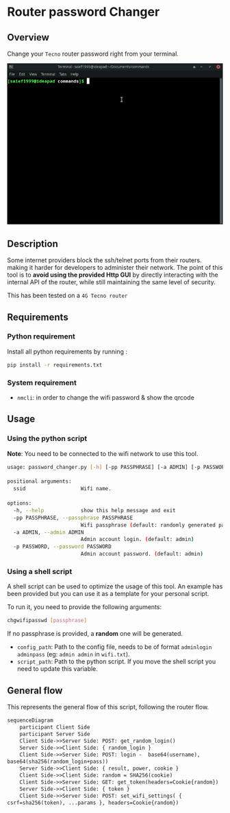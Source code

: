 # Router password Changer

## Overview

Change your `Tecno` router password right from your terminal.

![demo](./resources/demo.gif)

## Description

Some internet providers block the ssh/telnet ports from their routers. making it harder for developers to administer their network. The point of this tool is to **avoid using the provided Http GUI** by directly interacting with the internal API of the router, while still maintaining the same level of security.

This has been tested on a `4G Tecno router`

## Requirements

### Python requirement
Install all python requirements by running : 

```bash
pip install -r requirements.txt
```
### System requirement

- `nmcli`: in order to change the wifi password & show the qrcode

## Usage 

### Using the python script

**Note**: You need to be connected to the wifi network to use this tool.

```bash
usage: password_changer.py [-h] [-pp PASSPHRASE] [-a ADMIN] [-p PASSWORD]

positional arguments:
  ssid                  Wifi name.

options:
  -h, --help            show this help message and exit
  -pp PASSPHRASE, --passphrase PASSPHRASE
                        Wifi passphrase (default: randomly generated password)
  -a ADMIN, --admin ADMIN
                        Admin account login. (default: admin)
  -p PASSWORD, --password PASSWORD
                        Admin account password. (default: admin)
```

### Using a shell script

A shell script can be used to optimize the usage of this tool. An example has been provided but you can use it as a template for your personal script.

To run it, you need to provide the following arguments:

```bash
chgwifipasswd [passphrase]
```

If no passphrase is provided, a **random** one will be generated.

- `config_path`: Path to the config file, needs to be of format `adminlogin adminpass` (eg: `admin admin` in `wifi.txt`).
- `script_path`: Path to the python script. If you move the shell script you need to update this variable.


## General flow

This represents the general flow of this script, following the router flow.

```mermaid
sequenceDiagram
    participant Client Side
    participant Server Side
    Client Side->>Server Side: POST: get_random_login()
    Server Side->>Client Side: { random_login }
    Client Side->>Server Side: POST: login -  base64(username), base64(sha256(random_login+pass))
    Server Side->>Client Side: { result, power, cookie }
    Client Side->>Client Side: random = SHA256(cookie)
	Client Side->>Server Side: GET: get_token(headers=Cookie{random})
	Server Side->>Client Side: { token }
	Client Side->>Server Side: POST: set_wifi_settings( { csrf=sha256(token), ...params }, headers=Cookie{random})
```
